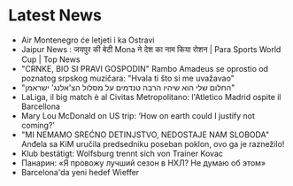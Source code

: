 # Latest News
-  Air Montenegro će letjeti i ka Ostravi
-  Jaipur News : जयपुर की बेटी Mona ने देश का नाम किया रोशन | Para Sports World Cup | Top News
-  "CRNKE, BIO SI PRAVI GOSPODIN" Rambo Amadeus se oprostio od poznatog srpskog muzičara: "Hvala ti što si me uvažavao"
-  "החלום שלי הוא שיהיו הרבה טנדמים על מסלול הצ'אלנג' ישראמן"
-  LaLiga, il big match è al Civitas Metropolitano: l'Atletico Madrid ospite il Barcellona
-  Mary Lou McDonald on US trip: ‘How on earth could I justify not coming?’
-  &quot;MI NEMAMO SREĆNO DETINJSTVO, NEDOSTAJE NAM SLOBODA&quot; Anđela sa KiM uručila predsedniku poseban poklon, ovo ga je raznežilo!
-  Klub bestätigt: Wolfsburg trennt sich von Trainer Kovac
-  Панарин: «Я провожу лучший сезон в НХЛ? Не думаю об этом»
-  Barcelona'da yeni hedef Wieffer
